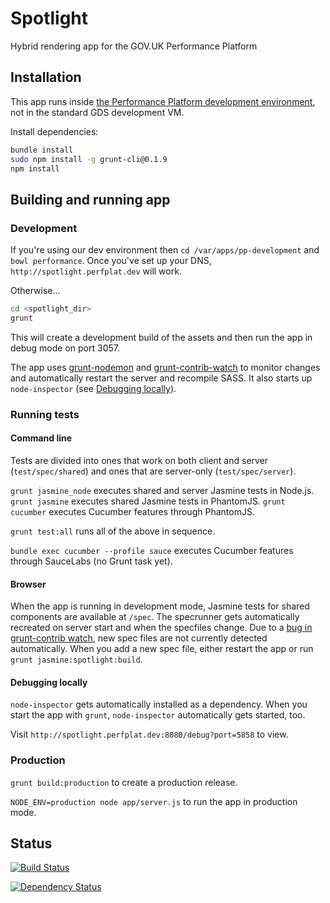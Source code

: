 # Spotlight #

Hybrid rendering app for the GOV.UK Performance Platform

## Installation ##

This app runs inside [the Performance Platform development environment][ppdev],
not in the standard GDS development VM.

[ppdev]: https://github.com/alphagov/pp-development

Install dependencies:

```bash
bundle install
sudo npm install -g grunt-cli@0.1.9
npm install
```

## Building and running app ##

### Development ###

If you're using our dev environment then `cd /var/apps/pp-development` and `bowl performance`. Once you've set up your DNS, `http://spotlight.perfplat.dev` will work.

Otherwise...
```bash
cd <spotlight_dir>
grunt
```

This will create a development build of the assets and then run the app in debug mode on port 3057.

The app uses [grunt-nodemon](https://github.com/ChrisWren/grunt-nodemon) and
[grunt-contrib-watch](https://github.com/gruntjs/grunt-contrib-watch) to monitor changes and automatically restart the server and recompile SASS. It also starts up `node-inspector` (see [Debugging locally](#debugging-locally)).

### Running tests ###


#### Command line ####

Tests are divided into ones that work on both client and server (`test/spec/shared`) and ones that are server-only (`test/spec/server`).

`grunt jasmine_node` executes shared and server Jasmine tests in Node.js.
`grunt jasmine` executes shared Jasmine tests in PhantomJS.
`grunt cucumber` executes Cucumber features through PhantomJS.

`grunt test:all` runs all of the above in sequence.


`bundle exec cucumber --profile sauce` executes Cucumber features through SauceLabs (no Grunt task yet).


#### Browser ####

When the app is running in development mode, Jasmine tests for shared components are available at `/spec`. The specrunner gets automatically recreated on server start and when the specfiles change. Due to a [bug in grunt-contrib watch](https://github.com/gruntjs/grunt-contrib-watch/issues/20), new spec files are not currently detected automatically. When you add a new spec file, either restart the app or run `grunt jasmine:spotlight:build`.

#### Debugging locally ####

`node-inspector` gets automatically installed as a dependency.
When you start the app with `grunt`, `node-inspector` automatically gets started, too.

Visit `http://spotlight.perfplat.dev:8080/debug?port=5858` to view.


### Production ###

`grunt build:production` to create a production release.

`NODE_ENV=production node app/server.js` to run the app in production mode.

## Status ##

[![Build Status](https://travis-ci.org/alphagov/spotlight.png?branch=master)](https://travis-ci.org/alphagov/spotlight)

[![Dependency Status](https://gemnasium.com/alphagov/spotlight.png)](https://gemnasium.com/alphagov/spotlight)
